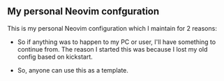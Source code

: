 ## My personal Neovim confguration

This is my personal Neovim configuration which I maintain for 2 reasons:
- So if anything was to happen to my PC or user, I'll have something to continue from. The reason I started this was because I lost my old config based on kickstart.

- So, anyone can use this as a template.
